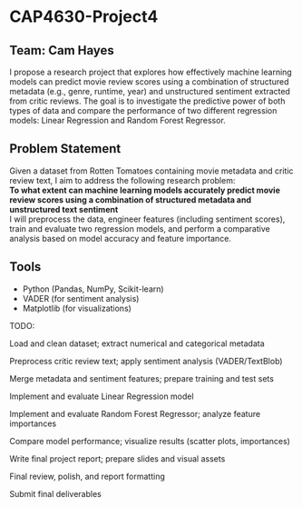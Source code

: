 # CAP4630-Project4

## Team: Cam Hayes
I propose a research project that explores how effectively machine learning models can predict movie review scores using a combination of structured metadata (e.g., genre, runtime, year) and unstructured sentiment extracted from critic reviews. The goal is to investigate the predictive power of both types of data and compare the performance of two different regression models: Linear Regression and Random Forest Regressor.  
## Problem Statement
Given a dataset from Rotten Tomatoes containing movie metadata and critic review text, I aim to address the following research problem:  
**To what extent can machine learning models accurately predict movie review scores using a combination of structured metadata and unstructured text sentiment**  
I will preprocess the data, engineer features (including sentiment scores), train and evaluate two regression models, and perform a comparative analysis based on model accuracy and feature importance.
## Tools
* Python (Pandas, NumPy, Scikit-learn)
* VADER (for sentiment analysis)
* Matplotlib (for visualizations)


TODO: 

Load and clean dataset; extract numerical and categorical metadata

Preprocess critic review text; apply sentiment analysis (VADER/TextBlob)

Merge metadata and sentiment features; prepare training and test sets

Implement and evaluate Linear Regression model

Implement and evaluate Random Forest Regressor; analyze feature importances

Compare model performance; visualize results (scatter plots, importances)

Write final project report; prepare slides and visual assets

Final review, polish, and report formatting

Submit final deliverables